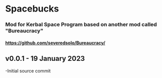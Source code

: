 # Spacebucks
### Mod for Kerbal Space Program based on another mod called "Bureaucracy"
#### https://github.com/severedsolo/Bureaucracy/
## v0.0.1 - 19 January 2023
-Initial source commit <br/>
